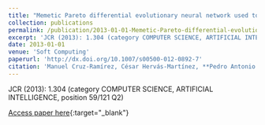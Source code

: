 ```yaml
---
title: "Memetic Pareto differential evolutionary neural network used to solve an unbalanced liver transplantation problem"
collection: publications
permalink: /publication/2013-01-01-Memetic-Pareto-differential-evolutionary-neural-network-used-to-solve-an-unbalanced-liver-transplantation-problem
excerpt: 'JCR (2013): 1.304 (category COMPUTER SCIENCE, ARTIFICIAL INTELLIGENCE, position 59/121 Q2)'
date: 2013-01-01
venue: 'Soft Computing'
paperurl: 'http://dx.doi.org/10.1007/s00500-012-0892-7'
citation: 'Manuel Cruz-Ramírez, César Hervás-Martínez, **Pedro Antonio Gutiérrez**, María Pérez-Ortiz, Javier Briceño, Manuel Mata, &quot;Memetic Pareto differential evolutionary neural network used to solve an unbalanced liver transplantation problem.&quot; Soft Computing, Vol. 17(2), 2013, pp.275-284.'
---
```

JCR (2013): 1.304 (category COMPUTER SCIENCE, ARTIFICIAL INTELLIGENCE, position 59/121 Q2)

[Access paper here](http://dx.doi.org/10.1007/s00500-012-0892-7){:target="_blank"}
